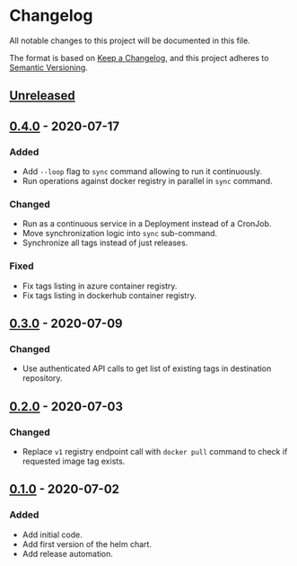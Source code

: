 # Changelog

All notable changes to this project will be documented in this file.

The format is based on [Keep a Changelog](https://keepachangelog.com/en/1.0.0/),
and this project adheres to [Semantic Versioning](https://semver.org/spec/v2.0.0.html).

## [Unreleased]

## [0.4.0] - 2020-07-17

### Added

- Add `--loop` flag to `sync` command allowing to run it continuously.
- Run operations against docker registry in parallel in `sync` command.

### Changed

- Run as a continuous service in a Deployment instead of a CronJob.
- Move synchronization logic into `sync` sub-command.
- Synchronize all tags instead of just releases.

### Fixed

- Fix tags listing in azure container registry.
- Fix tags listing in dockerhub container registry.

## [0.3.0] - 2020-07-09

### Changed

- Use authenticated API calls to get list of existing tags in destination repository.

## [0.2.0] - 2020-07-03

### Changed

- Replace `v1` registry endpoint call with `docker pull` command to check if requested image tag exists.

## [0.1.0] - 2020-07-02

### Added

- Add initial code.
- Add first version of the helm chart.
- Add release automation.

[Unreleased]: https://github.com/giantswarm/crsync/compare/v0.4.0...HEAD
[0.4.0]: https://github.com/giantswarm/crsync/compare/v0.3.0...v0.4.0
[0.3.0]: https://github.com/giantswarm/crsync/compare/v0.2.0...v0.3.0
[0.2.0]: https://github.com/giantswarm/crsync/compare/v0.1.0...v0.2.0
[0.1.0]: https://github.com/giantswarm/crsync/releases/tag/v0.1.0
